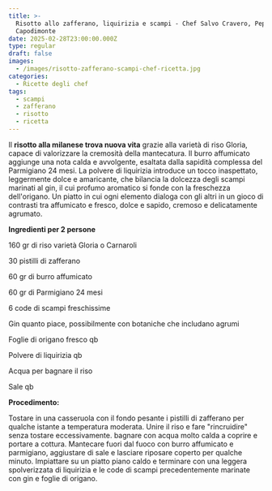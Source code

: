 ```yaml
---
title: >-
  Risotto allo zafferano, liquirizia e scampi - Chef Salvo Cravero, Pepe Nero a
  Capodimonte
date: 2025-02-28T23:00:00.000Z
type: regular
draft: false
images:
  - /images/risotto-zafferano-scampi-chef-ricetta.jpg
categories:
  - Ricette degli chef
tags:
  - scampi
  - zafferano
  - risotto
  - ricetta
---
```


Il **risotto alla milanese trova nuova vita** grazie alla varietà di riso Gloria, capace di valorizzare la cremosità della mantecatura. Il burro affumicato aggiunge una nota calda e avvolgente, esaltata dalla sapidità complessa del Parmigiano 24 mesi. La polvere di liquirizia introduce un tocco inaspettato, leggermente dolce e amaricante, che bilancia la dolcezza degli scampi marinati al gin, il cui profumo aromatico si fonde con la freschezza dell'origano. Un piatto in cui ogni elemento dialoga con gli altri in un gioco di contrasti tra affumicato e fresco, dolce e sapido, cremoso e delicatamente agrumato.

**Ingredienti per 2 persone**

160 gr di riso varietà Gloria o Carnaroli

30 pistilli di zafferano

60 gr di burro affumicato

60 gr di Parmigiano 24 mesi

6 code di scampi freschissime

Gin quanto piace, possibilmente con botaniche che includano agrumi

Foglie di origano fresco qb

Polvere di liquirizia qb

Acqua per bagnare il riso

Sale qb

**Procedimento:**

Tostare in una casseruola con il fondo pesante i pistilli di zafferano per qualche istante a temperatura moderata. Unire il riso e fare "rincruidire" senza tostare eccessivamente. bagnare con acqua molto calda a coprire e portare a cottura. Mantecare fuori dal fuoco con burro affumicato e parmigiano, aggiustare di sale e lasciare riposare coperto per qualche minuto. Impiattare su un piatto piano caldo e terminare con una leggera spolverizzata di liquirizia e le code di scampi precedentemente marinate con gin e foglie di origano.
